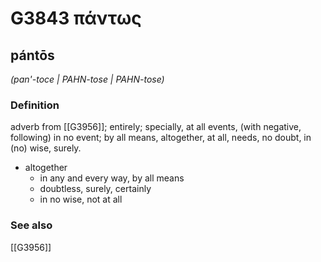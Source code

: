 # G3843 πάντως

## pántōs

_(pan'-toce | PAHN-tose | PAHN-tose)_

### Definition

adverb from [[G3956]]; entirely; specially, at all events, (with negative, following) in no event; by all means, altogether, at all, needs, no doubt, in (no) wise, surely.

- altogether
  - in any and every way, by all means
  - doubtless, surely, certainly
  - in no wise, not at all

### See also

[[G3956]]

